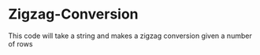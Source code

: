 # Zigzag-Conversion
This code will take a string and makes a zigzag conversion given a number of rows
